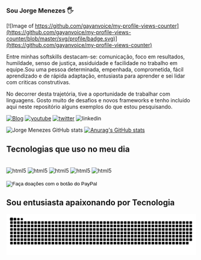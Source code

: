 ### Sou Jorge Menezes 🖐️<br/>

 [![Image of https://github.com/gayanvoice/my-profile-views-counter](https://github.com/gayanvoice/my-profile-views-counter/blob/master/svg/profile/badge.svg)](https://github.com/gayanvoice/my-profile-views-counter)

 Entre minhas softskills destacam-se: comunicação, foco em resultados, humildade, senso de justiça, assiduidade e facilidade no trabalho em equipe.Sou uma pessoa determinada, empenhada, comprometida, fácil aprendizado e de rápida adaptação, entusiasta para aprender e sei lidar com criticas construtivas.

No decorrer desta trajetória, tive a oportunidade de trabalhar com  linguagens. 
Gosto muito de desafios e novos frameworks e tenho incluído aqui neste repositório alguns exemplos do que estou pesquisando.


[![Blog](https://img.shields.io/website-up-down-green-red/http/monip.org.svg)](https://edigital3.webnode.com/)
[![youtube](https://img.shields.io/badge/YouTube-FF0000?style=for-the-badge&logo=youtube&logoColor=white)](https://www.youtube.com/channel/UCArHjMTuBeIL8DAtNGfjSCQ)
[![twitter](https://img.shields.io/badge/Twitter-1DA1F2?style=for-the-badge&logo=twitter&logoColor=white)](https://twitter.com/eSound_8)
![linkedin](https://img.shields.io/badge/LinkedIn-0077B5?style=for-the-badge&logo=linkedin&logoColor=white)

![Jorge Menezes GitHub stats](https://github-readme-stats.vercel.app/api?username=jorge-menezes&show_icons=true&theme=radical)
[![Anurag's GitHub stats](https://github-readme-stats.vercel.app/api?username=anuraghazra)](https://github.com/anuraghazra/github-readme-stats)

## Tecnologias que uso no meu dia

<div style="dsiplay: inline_block"><br/>
<img align="center" alt="html5" src="https://img.shields.io/badge/HTML5-E34F26?style=for-the-badge&logo=html5&logoColor=white"/>

<img align="center" alt="html5" src="https://img.shields.io/badge/JavaScript-323330?style=for-the-badge&logo=javascript&logoColor=F7DF1E"/>

<img align="center" alt="html5" src="https://img.shields.io/badge/CSS3-1572B6?style=for-the-badge&logo=css3&logoColor=white"/>

<img align="center" alt="html5" src="https://img.shields.io/badge/Microsoft_Excel-217346?style=for-the-badge&logo=microsoft-excel&logoColor=white"/>

<img align="center" alt="html5" src="https://img.shields.io/badge/Python-14354C?style=for-the-badge&logo=python&logoColor=white"/>
 
</div><br/>

 <form action="https://www.paypal.com/donate" method="post" target="_top">
<input type="hidden" name="hosted_button_id" value="NG4S676XG6T9Y" />
<input type="image" src="https://www.paypalobjects.com/pt_BR/BR/i/btn/btn_donateCC_LG.gif" border="0" name="submit" title="PayPal - The safer, easier way to pay online!" alt="Faça doações com o botão do PayPal" />
<img alt="" border="0" src="https://www.paypal.com/pt_BR/i/scr/pixel.gif" width="1" height="1" />
</form>  


## Sou entusiasta apaixonando por Tecnologia <br/>

![Snake animation](https://raw.githubusercontent.com/Platane/snk/output/github-contribution-grid-snake.svg)
